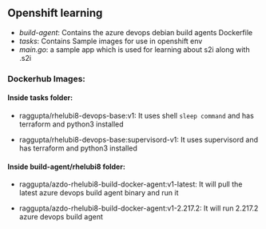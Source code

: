 ## Openshift learning

* *build-agent*: Contains the azure devops debian build agents Dockerfile
* *tasks*: Contains Sample images for use in openshift env
* *main.go*: a sample app which is used for learning about s2i along with .s2i 


### Dockerhub Images:

#### Inside tasks folder:

- raggupta/rhelubi8-devops-base:v1: It uses shell `sleep command` and has terraform and python3 installed

- raggupta/rhelubi8-devops-base:supervisord-v1: It uses supervisord and has terraform and python3 installed

#### Inside build-agent/rhelubi8 folder:

- raggupta/azdo-rhelubi8-build-docker-agent:v1-latest: It will pull the latest azure devops build agent binary and run it 

- raggupta/azdo-rhelubi8-build-docker-agent:v1-2.217.2: It will run 2.217.2 azure devops build agent

